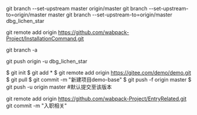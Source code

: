 git branch --set-upstream master origin/master
git branch --set-upstream-to=origin/master master
git branch --set-upstream-to=origin/master dbg_lichen_star


git remote add origin https://github.com/wabpack-Project/InstallationCommand.git


git branch -a

git push origin -u dbg_lichen_star

$ git init
$ git add *
$ git remote add origin https://gitee.com/demo/demo.git
$ git pull
$ git commit -m "新建项目demo-base"
$ git push -f origin master
$ git push -u origin master  #默认提交至该版本

git remote add origin https://github.com/wabpack-Project/EntryRelated.git
git commit -m "入职相关"













